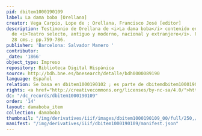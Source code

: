 ```yaml
---
pid: dbitem1000190109
label: La dama boba [Orellana]
creator: Vega Carpio, Lope de ; Orellana, Francisco José [editor]
description: Testimonio de Orellana de <i>La dama boba</i> contenido en el tomo I
  de <i>Teatro selecto, antiguo y moderno, nacional y extranjero</i>. Primera edición.
  28 cms.; pp.759-786.
publisher: 'Barcelona: Salvador Manero '
contributor:
_date: '1866'
object_type: Impreso
repository: Biblioteca Digital Hispánica
source: http://bdh.bne.es/bnesearch/detalle/bdh0000089190
language: Español
relation: Se basa en dbitem1000190102 ; es parte de dbitemdbitem1000190108
rights: <a href="http://creativecommons.org/licenses/by-nc-sa/4.0/">http://creativecommons.org/licenses/by-nc-sa/4.0/</a>
dc: "/dc_records/dbitem1000190109"
order: '14'
layout: damaboba_item
collection: damaboba
thumbnail: "/img/derivatives/iiif/images/dbitem1000190109_00/full/250,/0/default.jpg"
manifest: "/img/derivatives/iiif/dbitem1000190109/manifest.json"
---
```

